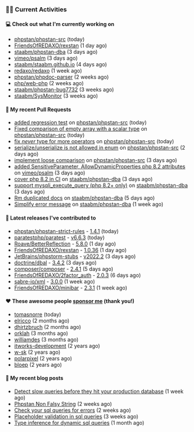 ### 👨‍💻 Current Activities


#### 💻 Check out what I'm currently working on

- [phpstan/phpstan-src](https://github.com/phpstan/phpstan-src) (today)
- [FriendsOfREDAXO/rexstan](https://github.com/FriendsOfREDAXO/rexstan) (1 day ago)
- [staabm/phpstan-dba](https://github.com/staabm/phpstan-dba) (3 days ago)
- [vimeo/psalm](https://github.com/vimeo/psalm) (3 days ago)
- [staabm/staabm.github.io](https://github.com/staabm/staabm.github.io) (4 days ago)
- [redaxo/redaxo](https://github.com/redaxo/redaxo) (1 week ago)
- [phpstan/phpdoc-parser](https://github.com/phpstan/phpdoc-parser) (2 weeks ago)
- [php/web-php](https://github.com/php/web-php) (2 weeks ago)
- [staabm/phpstan-bug7732](https://github.com/staabm/phpstan-bug7732) (3 weeks ago)
- [staabm/SysMonitor](https://github.com/staabm/SysMonitor) (3 weeks ago)


#### 🔨 My recent Pull Requests

- [added regression test](https://github.com/phpstan/phpstan-src/pull/1651) on [phpstan/phpstan-src](https://github.com/phpstan/phpstan-src) (today)
- [Fixed comparison of empty array with a scalar type](https://github.com/phpstan/phpstan-src/pull/1650) on [phpstan/phpstan-src](https://github.com/phpstan/phpstan-src) (today)
- [fix *never* type for more operators](https://github.com/phpstan/phpstan-src/pull/1649) on [phpstan/phpstan-src](https://github.com/phpstan/phpstan-src) (today)
- [serialize/unserialize is not allowed in enum](https://github.com/phpstan/phpstan-src/pull/1643) on [phpstan/phpstan-src](https://github.com/phpstan/phpstan-src) (2 days ago)
- [implement loose comparison](https://github.com/phpstan/phpstan-src/pull/1640) on [phpstan/phpstan-src](https://github.com/phpstan/phpstan-src) (3 days ago)
- [added SensitiveParameter, AllowDynamicProperties php 8.2 attributes](https://github.com/vimeo/psalm/pull/8427) on [vimeo/psalm](https://github.com/vimeo/psalm) (3 days ago)
- [cover php 8.2 in CI](https://github.com/staabm/phpstan-dba/pull/426) on [staabm/phpstan-dba](https://github.com/staabm/phpstan-dba) (3 days ago)
- [support mysqli_execute_query (php 8.2&#43; only)](https://github.com/staabm/phpstan-dba/pull/425) on [staabm/phpstan-dba](https://github.com/staabm/phpstan-dba) (3 days ago)
- [Rm duplicated docs](https://github.com/staabm/phpstan-dba/pull/423) on [staabm/phpstan-dba](https://github.com/staabm/phpstan-dba) (5 days ago)
- [Simplify error message](https://github.com/staabm/phpstan-dba/pull/420) on [staabm/phpstan-dba](https://github.com/staabm/phpstan-dba) (1 week ago)


#### 🔭 Latest releases I've contributed to

- [phpstan/phpstan-strict-rules](https://github.com/phpstan/phpstan-strict-rules) - [1.4.1](https://github.com/phpstan/phpstan-strict-rules/releases/tag/1.4.1) (today)
- [paratestphp/paratest](https://github.com/paratestphp/paratest) - [v6.6.3](https://github.com/paratestphp/paratest/releases/tag/v6.6.3) (today)
- [Roave/BetterReflection](https://github.com/Roave/BetterReflection) - [5.8.0](https://github.com/Roave/BetterReflection/releases/tag/5.8.0) (1 day ago)
- [FriendsOfREDAXO/rexstan](https://github.com/FriendsOfREDAXO/rexstan) - [1.0.36](https://github.com/FriendsOfREDAXO/rexstan/releases/tag/1.0.36) (1 day ago)
- [JetBrains/phpstorm-stubs](https://github.com/JetBrains/phpstorm-stubs) - [v2022.2](https://github.com/JetBrains/phpstorm-stubs/releases/tag/v2022.2) (3 days ago)
- [doctrine/dbal](https://github.com/doctrine/dbal) - [3.4.2](https://github.com/doctrine/dbal/releases/tag/3.4.2) (3 days ago)
- [composer/composer](https://github.com/composer/composer) - [2.4.1](https://github.com/composer/composer/releases/tag/2.4.1) (5 days ago)
- [FriendsOfREDAXO/2factor_auth](https://github.com/FriendsOfREDAXO/2factor_auth) - [2.0.3](https://github.com/FriendsOfREDAXO/2factor_auth/releases/tag/2.0.3) (6 days ago)
- [sabre-io/xml](https://github.com/sabre-io/xml) - [3.0.0](https://github.com/sabre-io/xml/releases/tag/3.0.0) (1 week ago)
- [FriendsOfREDAXO/minibar](https://github.com/FriendsOfREDAXO/minibar) - [2.3.1](https://github.com/FriendsOfREDAXO/minibar/releases/tag/2.3.1) (1 week ago)


#### ❤️ These awesome people [sponsor me](https://github.com/sponsors/staabm) (thank you!)

- [tomasnorre](https://github.com/tomasnorre) (today)
- [elricco](https://github.com/elricco) (2 months ago)
- [dhirtzbruch](https://github.com/dhirtzbruch) (2 months ago)
- [orklah](https://github.com/orklah) (3 months ago)
- [williamdes](https://github.com/williamdes) (3 months ago)
- [itworks-development](https://github.com/itworks-development) (2 years ago)
- [w-sk](https://github.com/w-sk) (2 years ago)
- [polarpixel](https://github.com/polarpixel) (2 years ago)
- [bloep](https://github.com/bloep) (2 years ago)

#### 📜 My recent blog posts

- [Detect slow queries before they hit your production database](https://staabm.github.io/2022/08/16/phpstan-dba-query-plan-analysis.html) (1 week ago)
- [Phpstan Non Falsy String](https://staabm.github.io/2022/08/11/phpstan-non-falsy-string.html) (2 weeks ago)
- [Check your sql queries for errors](https://staabm.github.io/2022/08/05/phpstan-dba-syntax-error-detection.html) (2 weeks ago)
- [Placeholder validation in sql queries](https://staabm.github.io/2022/07/30/phpstan-dba-placeholder-validation.html) (3 weeks ago)
- [Type inference for dynamic sql queries](https://staabm.github.io/2022/07/23/phpstan-dba-inference-placeholder.html) (1 month ago)
